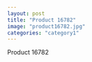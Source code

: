 ```yaml
---
layout: post
title: "Product 16782"
image: "product16782.jpg"
categories: "category1"
---
```

Product 16782
